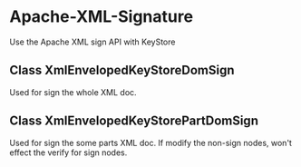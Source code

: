 # Apache-XML-Signature

Use the Apache XML sign API with KeyStore

## Class XmlEnvelopedKeyStoreDomSign

Used for sign the whole XML doc.

## Class XmlEnvelopedKeyStorePartDomSign

Used for sign the some parts XML doc.
If modify the non-sign nodes, won't effect the verify for sign nodes.
